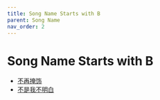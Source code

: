 ```yaml
---
title: Song Name Starts with B
parent: Song Name 
nav_order: 2
---
```


# Song Name Starts with B

- [不再掩饰](../../lyrics/Cui_Jian/buzaiyanshi.md)
- [不是我不明白](../../lyrics/Cui_Jian/bushiwobumingbai.md)

